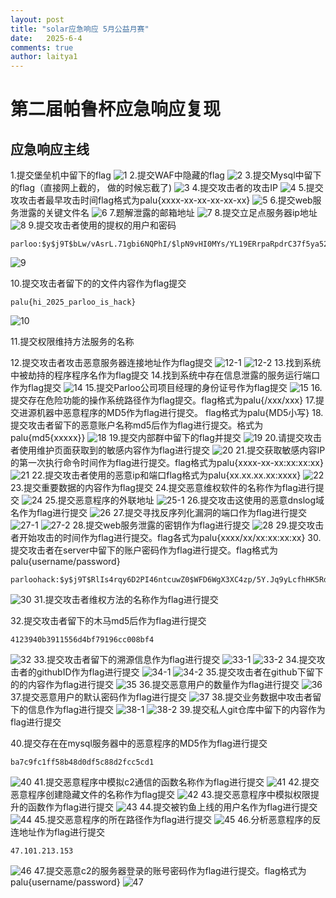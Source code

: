 ```yaml
---
layout: post
title: "solar应急响应 5月公益月赛"
date:   2025-6-4
comments: true
author: laitya1
---
```


# 第二届帕鲁杯应急响应复现

## 应急响应主线

1.提交堡垒机中留下的flag
![1](./assets/1.png)
2.提交WAF中隐藏的flag
![2](/assets/2.png)
3.提交Mysql中留下的flag（直接网上截的， 做的时候忘截了)
![3](../assets/3.png)
4.提交攻击者的攻击IP
![4](../assets/4.png)
5.提交攻攻击者最早攻击时间flag格式为palu{xxxx-xx-xx-xx-xx-xx}
![5](../assets/5.png)
6.提交web服务泄露的关键文件名
![6](../assets/6.png)
7.题解泄露的邮箱地址
![7](../assets/7.png)
8.提交立足点服务器ip地址
![8](../assets/8.png)
9.提交攻击者使用的提权的用户和密码

```
parloo:$y$j9T$bLw/vAsrL.71gbi6NQPhI/$lpN9vHI0MYs/YL19ERrpaRpdrC37f5ya520xeG9BGiC:20212:0:99999:7:::
```
![9](../assets/9.png)

10.提交攻击者留下的的文件内容作为flag提交
```
palu{hi_2025_parloo_is_hack}
```
![10](../assets/10.png)

11.提交权限维持方法服务的名称

12.提交攻击者攻击恶意服务器连接地址作为flag提交
![12-1](../assets/12-1.png)
![12-2](../assets/12-2.png)
13.找到系统中被劫持的程序程序名作为flag提交
14.找到系统中存在信息泄露的服务运行端口作为flag提交
![14](../assets/14.png)
15.提交Parloo公司项目经理的身份证号作为flag提交
![15](../assets/15.png)
16.提交存在危险功能的操作系统路径作为flag提交。flag格式为palu{/xxx/xxx}
17.提交进源机器中恶意程序的MD5作为flag进行提交。 flag格式为palu{MD5小写}
18.提交攻击者留下的恶意账户名称md5后作为flag进行提交。格式为palu{md5{xxxxx}}
![18](../assets/18.png)
19.提交内部群中留下的flag并提交
![19](../assets/19.png)
20.请提交攻击者使用维护页面获取到的敏感内容作为flag进行提交
![20](../assets/20.png)
21.提交获取敏感内容IP的第一次执行命令时间作为flag进行提交。flag格式为palu{xxxx-xx-xx:xx:xx:xx}
![21](../assets/21.png)
22.提交攻击者使用的恶意ip和端口flag格式为palu{xx.xx.xx.xx:xxxx}
![22](../assets/22.png)
23.提交重要数据的内容作为flag提交
24.提交恶意维权软件的名称作为flag进行提交
![24](../assets/24.png)
25.提交恶意程序的外联地址
![25-1](../assets/25-1.png)
26.提交攻击这使用的恶意dnslog域名作为flag进行提交
![26](../assets/26.png)
27.提交寻找反序列化漏洞的端口作为flag进行提交
![27-1](../assets/27-1.png)
![27-2](../assets/27-2.png)
28.提交web服务泄露的密钥作为flag进行提交
![28](../assets/28.png)
29.提交攻击者开始攻击的时间作为flag进行提交。flag各式为palu{xxxx/xx/xx:xx:xx:xx}
30.提交攻击者在server中留下的账户密码作为flag进行提交。flag格式为palu{username/password}

```
parloohack:$y$j9T$RlIs4rqy6D2PI46ntcuwZ0$WFD6WgX3XC4zp/5Y.Jq9yLcfhHK5Rdg6IeDq2Rrl791:20221:0:99999:7:::
```

![30](../assets/30.png)
31.提交攻击者维权方法的名称作为flag进行提交

32.提交攻击者留下的木马md5后作为flag进行提交

```
4123940b3911556d4bf79196cc008bf4
```

![32](../assets/32.png)
33.提交攻击者留下的溯源信息作为flag进行提交
![33-1](../assets/33-1.png)
![33-2](../assets/33-2.png)
34.提交攻击者的githubID作为flag进行提交
![34-1](../assets/34-1.png)
![34-2](../assets/34-2.png)
35.提交攻击者在github下留下的的内容作为flag进行提交
![35](../assets/35.png)
36.提交恶意用户的数量作为flag进行提交
![36](../assets/36.png)
37.提交恶意用户的默认密码作为flag进行提交
![37](../assets/37.png)
38.提交业务数据中攻击者留下的信息作为flag进行提交
![38-1](../assets/38-1.png)
![38-2](../assets/38-2.png)
39.提交私人git仓库中留下的内容作为flag进行提交

40.提交存在在mysql服务器中的恶意程序的MD5作为flag进行提交
```
ba7c9fc1ff58b48d0df5c88d2fcc5cd1
```

![40](../assets/40.png)
41.提交恶意程序中模拟c2通信的函数名称作为flag进行提交
![41](../assets/41.png)
42.提交恶意程序创建隐藏文件的名称作为flag提交
![42](../assets/42.png)
43.提交恶意程序中模拟权限提升的函数作为flag进行提交
![43](../assets/43.png)
44.提交被钓鱼上线的用户名作为flag进行提交
![44](../assets/44.png)
45.提交恶意程序的所在路径作为flag进行提交
![45](../assets/45.png)
46.分析恶意程序的反连地址作为flag进行提交

```
47.101.213.153
```
![46](../assets/46.png)
47.提交恶意c2的服务器登录的账号密码作为flag进行提交。flag格式为palu{username/password}
![47](../assets/47.png)

